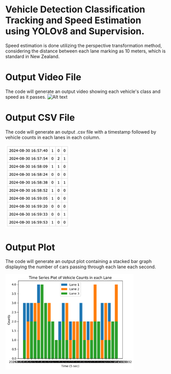 # Vehicle Detection Classification Tracking and Speed Estimation using YOLOv8 and Supervision. 
Speed estimation is done utilizing the perspective transformation method, considering the distance between each lane marking as 10 meters, which is standard in New Zealand.

# Output Video File
The code will generate an output video showing each vehicle's class and speed as it passes.
![Alt text](output.gif)

# Output CSV File
The code will generate an output .csv file with a timestamp followed by vehicle counts in each lanes in each column.

<img src="output-csv.png" width="200" />

# Output Plot
The code will generate an output plot containing a stacked bar graph displaying the number of cars passing through each lane each second.

<img src="output.png" width="400" />
